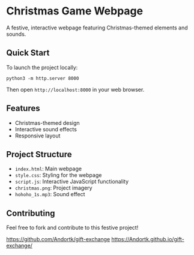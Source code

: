 # Christmas Game Webpage

A festive, interactive webpage featuring Christmas-themed elements and sounds.

## Quick Start
To launch the project locally:
```
python3 -m http.server 8000
```
Then open `http://localhost:8000` in your web browser.

## Features
- Christmas-themed design
- Interactive sound effects
- Responsive layout

## Project Structure
- `index.html`: Main webpage
- `style.css`: Styling for the webpage
- `script.js`: Interactive JavaScript functionality
- `christmas.png`: Project imagery
- `hohoho_1s.mp3`: Sound effect

## Contributing
Feel free to fork and contribute to this festive project!

https://github.com/Andortk/gift-exchange
https://Andortk.github.io/gift-exchange/

